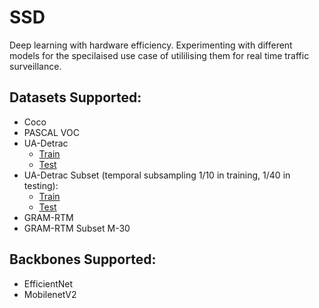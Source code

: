 # SSD
Deep learning with hardware efficiency. Experimenting with different models for the specilaised use case of utililising them for real time traffic surveillance. 

## Datasets Supported:
* Coco
* PASCAL VOC
* UA-Detrac
  - [Train]()
  - [Test]()
* UA-Detrac Subset (temporal subsampling 1/10 in training, 1/40 in testing):
  - [Train](https://drive.google.com/open?id=18yNRIxRzhdMG14IjkFRyRgIu9i48iTGS)
  - [Test](https://drive.google.com/open?id=1JUGbdARG8SIJnjHg_Glpak_uJmSM7iB_)
* GRAM-RTM
* GRAM-RTM Subset M-30

## Backbones Supported:
* EfficientNet
* MobilenetV2

